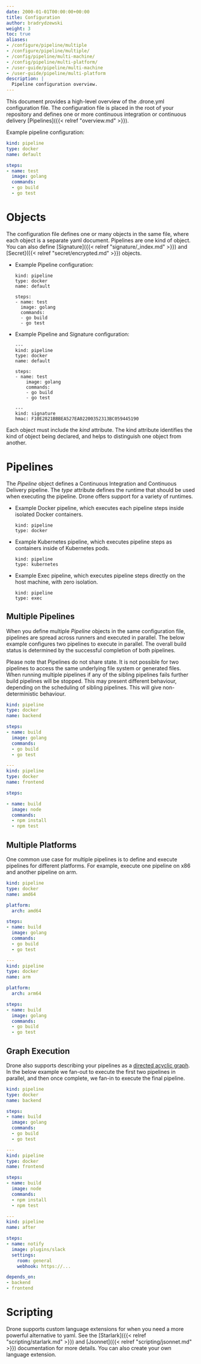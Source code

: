 ```yaml
---
date: 2000-01-01T00:00:00+00:00
title: Configuration
author: bradrydzewski
weight: 3
toc: true
aliases:
- /configure/pipeline/multiple
- /configure/pipeline/multiple/
- /config/pipeline/multi-machine/
- /config/pipeline/multi-platform/
- /user-guide/pipeline/multi-machine
- /user-guide/pipeline/multi-platform
description: |
  Pipeline configuration overview.
---
```


This document provides a high-level overview of the .drone.yml configuration file. The configuration file is placed in the root of your repository and defines one or more continuous integration or continuous delivery [Pipelines]({{< relref "overview.md" >}}).

Example pipeline configuration:

```yaml {linenos=table}
kind: pipeline
type: docker
name: default

steps:
- name: test
  image: golang
  commands:
  - go build
  - go test
```

# Objects

The configuration file defines one or many objects in the same file, where each object is a separate yaml document. Pipelines are one kind of object. You can also define [Signature]({{< relref "signature/_index.md" >}}) and [Secret]({{< relref "secret/encrypted.md" >}}) objects.

* Example Pipeline configuration:
  ```
  kind: pipeline
  type: docker
  name: default

  steps:
  - name: test
    image: golang
    commands:
    - go build
    - go test
  ```

* Example Pipeline and Signature configuration:
    ```
    ---
    kind: pipeline
    type: docker
    name: default

    steps:
    - name: test
        image: golang
        commands:
        - go build
        - go test

    ---
    kind: signature
    hmac: F10E2821BBBEA527EA02200352313BC059445190
    ```

Each object must include the _kind_ attribute. The kind attribute identifies the kind of object being declared, and helps to distinguish one object from another.

# Pipelines

The _Pipeline_ object defines a Continuous Integration and Continuous Delivery pipeline. The _type_ attribute defines the runtime that should be used when executing the pipeline. Drone offers support for a variety of runtimes.

* Example Docker pipeline, which executes each pipeline steps inside isolated Docker containers.
  ```
  kind: pipeline
  type: docker
  ```

* Example Kubernetes pipeline, which executes pipeline steps as containers inside of Kubernetes pods.
  ```
  kind: pipeline
  type: kubernetes
  ```

* Example Exec pipeline, which executes pipeline steps directly on the host machine, with zero isolation.
  ```
  kind: pipeline
  type: exec
  ```

## Multiple Pipelines

When you define multiple _Pipeline_ objects in the same configuration file, pipelines are spread across runners and executed in parallel. The below example configures two pipelines to execute in parallel. The overall build status is determined by the successful completion of both pipelines.

<div class="alert">
Please note that Pipelines do not share state. It is not possible for two pipelines to access the same underlying file system or generated files.
</div>

<div class="alert">
When running multiple pipelines if any of the sibling pipelines fails further build pipelines will be stopped. 
This may present different behaviour, depending on the scheduling of sibling pipelines. This will give non-deterministic behaviour. 
</div>

```yaml {linenos=table, hl_lines=["35-57"]}
kind: pipeline
type: docker
name: backend

steps:
- name: build
  image: golang
  commands:
  - go build
  - go test

---
kind: pipeline
type: docker
name: frontend

steps:

- name: build
  image: node
  commands:
  - npm install
  - npm test
```

## Multiple Platforms

One common use case for multiple pipelines is to define and execute pipelines for different platforms. For example, execute one pipeline on x86 and another pipeline on arm.

```yaml {linenos=table, hl_lines=["5-6", "20-21"]}
kind: pipeline
type: docker
name: amd64

platform:
  arch: amd64

steps:
- name: build
  image: golang
  commands:
  - go build
  - go test

---
kind: pipeline
type: docker
name: arm

platform:
  arch: arm64

steps:
- name: build
  image: golang
  commands:
  - go build
  - go test

```

## Graph Execution

Drone also supports describing your pipelines as a [directed acyclic graph](https://en.wikipedia.org/wiki/Directed_acyclic_graph). In the below example we fan-out to execute the first two pipelines in parallel, and then once complete, we fan-in to execute the final pipeline.

```yaml {linenos=table, hl_lines=["35-57"]}
kind: pipeline
type: docker
name: backend

steps:
- name: build
  image: golang
  commands:
  - go build
  - go test

---
kind: pipeline
type: docker
name: frontend

steps:
- name: build
  image: node
  commands:
  - npm install
  - npm test

---
kind: pipeline
name: after

steps:
- name: notify
  image: plugins/slack
  settings:
    room: general
    webhook: https://...

depends_on:
- backend
- frontend
```

# Scripting

Drone supports custom language extensions for when you need a more powerful alternative to yaml. See the [Starlark]({{< relref "scripting/starlark.md" >}}) and [Jsonnet]({{< relref "scripting/jsonnet.md" >}}) documentation for more details. You can also create your own language extension.
